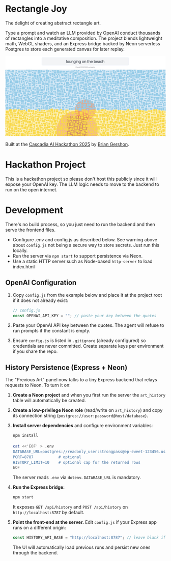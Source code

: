 # Rectangle Joy

The delight of creating abstract rectangle art.

Type a prompt and watch an LLM provided by OpenAI conduct thousands of
rectangles into a meditative composition. The project blends
lightweight math, WebGL shaders, and an Express bridge backed by Neon
serverless Postgres to store each generated canvas for later replay.

![art work of lounging on the beach](lounging-on-the-beach.jpg)

Built at the [Cascadia AI Hackathon 2025](https://luma.com/yu2ccnvr) by [Brian Gershon](https://briangershon.com).

# Hackathon Project

This is a hackathon project so please don't host this publicly since it will expose your OpenAI key. The LLM logic needs to move to the backend to run on the open internet.

# Development

There's no build process, so you just need to run the backend and then serve the frontend files.

- Configure .env and config.js as described below. See warning above about `config.js` not being a secure way to store secrets. Just run this locally.
- Run the server via `npm start` to support persistence via Neon.
- Use a static HTTP server such as Node-based `http-server` to load index.html

## OpenAI Configuration

1. Copy `config.js` from the example below and place it at the project root if it does not already exist:

   ```js
   // config.js
   const OPENAI_API_KEY = ""; // paste your key between the quotes
   ```

2. Paste your OpenAI API key between the quotes. The agent will refuse to run prompts if the constant is empty.

3. Ensure `config.js` is listed in `.gitignore` (already configured) so credentials are never committed. Create separate keys per environment if you share the repo.

## History Persistence (Express + Neon)

The "Previous Art" panel now talks to a tiny Express backend that relays requests to Neon. To turn it on:

1. **Create a Neon project** and when you first run the server the `art_history` table will automatically be created.

2. **Create a low-privilege Neon role** (read/write on `art_history`) and copy its connection string (`postgres://user:password@host/database`).

3. **Install server dependencies** and configure environment variables:

   ```bash
   npm install

   cat <<'EOF' > .env
   DATABASE_URL=postgres://readonly_user:strongpass@ep-sweet-123456.us-east-2.aws.neon.tech/neondb
   PORT=8787           # optional
   HISTORY_LIMIT=10    # optional cap for the returned rows
   EOF
   ```

   The server reads `.env` via `dotenv`. `DATABASE_URL` is mandatory.

4. **Run the Express bridge:**

   ```bash
   npm start
   ```

   It exposes `GET /api/history` and `POST /api/history` on `http://localhost:8787` by default.

5. **Point the front-end at the server.** Edit `config.js` if your Express app runs on a different origin:

   ```js
   const HISTORY_API_BASE = "http://localhost:8787"; // leave blank if same origin
   ```

   The UI will automatically load previous runs and persist new ones through the backend.
